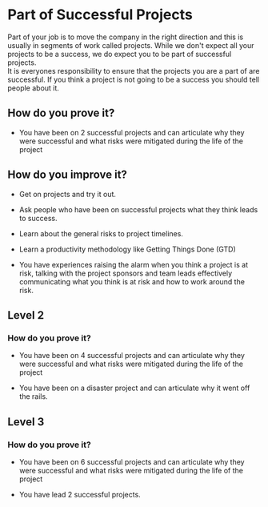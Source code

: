# Part of Successful Projects

Part of your job is to move the company in the right direction and this is usually in segments of work called projects.
While we don't expect all your projects to be a success, we do expect you to be part of successful projects.  
It is everyones responsibility to ensure that the projects you are a part of are successful.   If you think a project 
is not going to be a success you should tell people about it.

## How do you prove it?

- You have been on 2 successful projects and can articulate why they were successful and what risks were mitigated 
during the life of the project 

## How do you improve it?

- Get on projects and try it out.

- Ask people who have been on successful projects what they think leads to success.

- Learn about the general risks to project timelines.

- Learn a productivity methodology like Getting Things Done (GTD)

- You have experiences raising the alarm when you think a project is at risk, talking with the project sponsors and team leads effectively 
communicating what you think is at risk and how to work around the risk.

## Level 2

### How do you prove it?

- You have been on 4 successful projects and can articulate why they were successful and what risks were mitigated 
during the life of the project 

- You have been on a disaster project and can articulate why it went off the rails.

## Level 3

### How do you prove it?

- You have been on 6 successful projects and can articulate why they were successful and what risks were mitigated 
during the life of the project 

- You have lead 2 successful projects.
